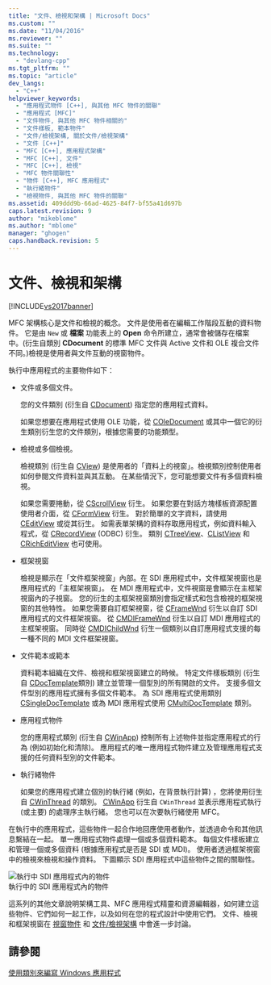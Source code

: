 ```yaml
---
title: "文件、檢視和架構 | Microsoft Docs"
ms.custom: ""
ms.date: "11/04/2016"
ms.reviewer: ""
ms.suite: ""
ms.technology: 
  - "devlang-cpp"
ms.tgt_pltfrm: ""
ms.topic: "article"
dev_langs: 
  - "C++"
helpviewer_keywords: 
  - "應用程式物件 [C++], 與其他 MFC 物件的關聯"
  - "應用程式 [MFC]"
  - "文件物件, 與其他 MFC 物件相關的"
  - "文件樣板, 範本物件"
  - "文件/檢視架構, 關於文件/檢視架構"
  - "文件 [C++]"
  - "MFC [C++], 應用程式架構"
  - "MFC [C++], 文件"
  - "MFC [C++], 檢視"
  - "MFC 物件關聯性"
  - "物件 [C++], MFC 應用程式"
  - "執行緒物件"
  - "檢視物件, 與其他 MFC 物件的關聯"
ms.assetid: 409ddd9b-66ad-4625-84f7-bf55a41d697b
caps.latest.revision: 9
author: "mikeblome"
ms.author: "mblome"
manager: "ghogen"
caps.handback.revision: 5
---
```

# 文件、檢視和架構
[!INCLUDE[vs2017banner](../assembler/inline/includes/vs2017banner.md)]

MFC 架構核心是文件和檢視的概念。  文件是使用者在編輯工作階段互動的資料物件。  它是由 `New` 或 **檔案** 功能表上的 **Open** 命令所建立，通常會被儲存在檔案中。\(衍生自類別 **CDocument** 的標準 MFC 文件與 Active 文件和 OLE 複合文件不同。\)檢視是使用者與文件互動的視窗物件。  
  
 執行中應用程式的主要物件如下：  
  
-   文件或多個文件。  
  
     您的文件類別 \(衍生自 [CDocument](../mfc/reference/cdocument-class.md)\) 指定您的應用程式資料。  
  
     如果您想要在應用程式使用 OLE 功能，從 [COleDocument](../mfc/reference/coledocument-class.md) 或其中一個它的衍生類別衍生您的文件類別，根據您需要的功能類型。  
  
-   檢視或多個檢視。  
  
     檢視類別 \(衍生自 [CView](../mfc/reference/cview-class.md)\) 是使用者的「資料上的視窗」。檢視類別控制使用者如何參閱文件資料並與其互動。  在某些情況下，您可能想要文件有多個資料檢視。  
  
     如果您需要捲動，從 [CScrollView](../mfc/reference/cscrollview-class.md) 衍生。  如果您要在對話方塊樣板資源配置使用者介面，從 [CFormView](../mfc/reference/cformview-class.md) 衍生。  對於簡單的文字資料，請使用 [CEditView](../mfc/reference/ceditview-class.md) 或從其衍生。  如需表單架構的資料存取應用程式，例如資料輸入程式，從 [CRecordView](../mfc/reference/crecordview-class.md) \(ODBC\) 衍生。  類別 [CTreeView](../mfc/reference/ctreeview-class.md)、[CListView](../mfc/reference/clistview-class.md) 和 [CRichEditView](../mfc/reference/cricheditview-class.md) 也可使用。  
  
-   框架視窗  
  
     檢視是顯示在「文件框架視窗」內部。在 SDI 應用程式中，文件框架視窗也是應用程式的「主框架視窗」。  在 MDI 應用程式中，文件視窗是會顯示在主框架視窗內的子視窗。  您的衍生的主框架視窗類別會指定樣式和包含檢視的框架視窗的其他特性。  如果您需要自訂框架視窗，從 [CFrameWnd](../mfc/reference/cframewnd-class.md) 衍生以自訂 SDI 應用程式的文件框架視窗。  從 [CMDIFrameWnd](../mfc/reference/cmdiframewnd-class.md) 衍生以自訂 MDI 應用程式的主框架視窗。  同時從 [CMDIChildWnd](../mfc/reference/cmdichildwnd-class.md) 衍生一個類別以自訂應用程式支援的每一種不同的 MDI 文件框架視窗。  
  
-   文件範本或範本  
  
     資料範本組織在文件、檢視和框架視窗建立的時候。  特定文件樣板類別 \(衍生自 [CDocTemplate](../mfc/reference/cdoctemplate-class.md)類別\) 建立並管理一個型別的所有開啟的文件。  支援多個文件型別的應用程式擁有多個文件範本。  為 SDI 應用程式使用類別 [CSingleDocTemplate](../mfc/reference/csingledoctemplate-class.md) 或為 MDI 應用程式使用 [CMultiDocTemplate](../mfc/reference/cmultidoctemplate-class.md) 類別。  
  
-   應用程式物件  
  
     您的應用程式類別 \(衍生自 [CWinApp](../mfc/reference/cwinapp-class.md)\) 控制所有上述物件並指定應用程式的行為 \(例如初始化和清除\)。  應用程式的唯一應用程式物件建立及管理應用程式支援的任何資料型別的文件範本。  
  
-   執行緒物件  
  
     如果您的應用程式建立個別的執行緒 \(例如，在背景執行計算\) ，您將使用衍生自 [CWinThread](../mfc/reference/cwinthread-class.md) 的類別。  [CWinApp](../mfc/reference/cwinapp-class.md) 衍生自 `CWinThread` 並表示應用程式執行 \(或主要\) 的處理序主執行緒。  您也可以在次要執行緒使用 MFC。  
  
 在執行中的應用程式，這些物件一起合作地回應使用者動作，並透過命令和其他訊息繫結在一起。  單一應用程式物件處理一個或多個資料範本。  每個文件樣板建立和管理一個或多個資料 \(根據應用程式是否是 SDI 或 MDI\)。  使用者透過框架視窗中的檢視來檢視和操作資料。  下圖顯示 SDI 應用程式中這些物件之間的關聯性。  
  
 ![執行中 SDI 應用程式內的物件](../mfc/media/vc386v1.png "vc386V1")  
執行中的 SDI 應用程式內的物件  
  
 這系列的其他文章說明架構工具、MFC 應用程式精靈和資源編輯器，如何建立這些物件、它們如何一起工作，以及如何在您的程式設計中使用它們。  文件、檢視和框架視窗在 [視窗物件](../mfc/window-objects.md) 和 [文件\/檢視架構](../mfc/document-view-architecture.md) 中會進一步討論。  
  
## 請參閱  
 [使用類別來編寫 Windows 應用程式](../mfc/using-the-classes-to-write-applications-for-windows.md)